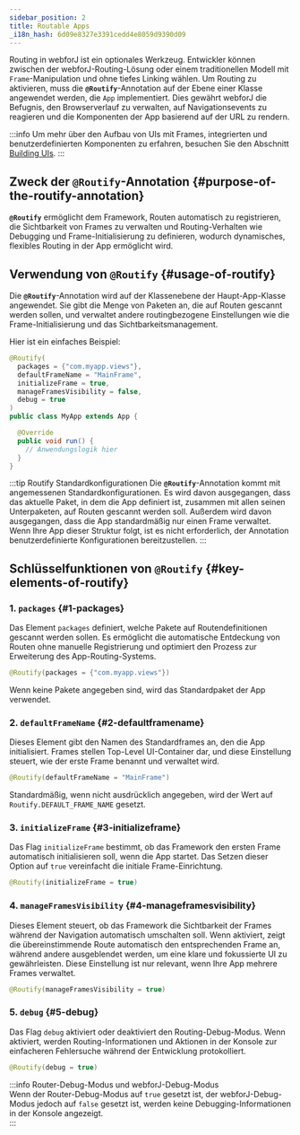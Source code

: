 ```yaml
---
sidebar_position: 2
title: Routable Apps
_i18n_hash: 6d09e8327e3391cedd4e8059d9390d09
---
```

Routing in webforJ ist ein optionales Werkzeug. Entwickler können zwischen der webforJ-Routing-Lösung oder einem traditionellen Modell mit `Frame`-Manipulation und ohne tiefes Linking wählen. Um Routing zu aktivieren, muss die **`@Routify`**-Annotation auf der Ebene einer Klasse angewendet werden, die `App` implementiert. Dies gewährt webforJ die Befugnis, den Browserverlauf zu verwalten, auf Navigationsevents zu reagieren und die Komponenten der App basierend auf der URL zu rendern.

:::info
Um mehr über den Aufbau von UIs mit Frames, integrierten und benutzerdefinierten Komponenten zu erfahren, besuchen Sie den Abschnitt [Building UIs](../building-ui/basics).
:::

## Zweck der `@Routify`-Annotation {#purpose-of-the-routify-annotation}

**`@Routify`** ermöglicht dem Framework, Routen automatisch zu registrieren, die Sichtbarkeit von Frames zu verwalten und Routing-Verhalten wie Debugging und Frame-Initialisierung zu definieren, wodurch dynamisches, flexibles Routing in der App ermöglicht wird.

## Verwendung von `@Routify` {#usage-of-routify}

Die **`@Routify`**-Annotation wird auf der Klassenebene der Haupt-App-Klasse angewendet. Sie gibt die Menge von Paketen an, die auf Routen gescannt werden sollen, und verwaltet andere routingbezogene Einstellungen wie die Frame-Initialisierung und das Sichtbarkeitsmanagement.

Hier ist ein einfaches Beispiel:

```java
@Routify(
  packages = {"com.myapp.views"},
  defaultFrameName = "MainFrame",
  initializeFrame = true,
  manageFramesVisibility = false,
  debug = true
)
public class MyApp extends App {

  @Override
  public void run() {
    // Anwendungslogik hier
  }
}
```

:::tip Routify Standardkonfigurationen
Die **`@Routify`**-Annotation kommt mit angemessenen Standardkonfigurationen. Es wird davon ausgegangen, dass das aktuelle Paket, in dem die App definiert ist, zusammen mit allen seinen Unterpaketen, auf Routen gescannt werden soll. Außerdem wird davon ausgegangen, dass die App standardmäßig nur einen Frame verwaltet. Wenn Ihre App dieser Struktur folgt, ist es nicht erforderlich, der Annotation benutzerdefinierte Konfigurationen bereitzustellen.
:::

## Schlüsselfunktionen von `@Routify` {#key-elements-of-routify}

### 1. **`packages`** {#1-packages}

Das Element `packages` definiert, welche Pakete auf Routendefinitionen gescannt werden sollen. Es ermöglicht die automatische Entdeckung von Routen ohne manuelle Registrierung und optimiert den Prozess zur Erweiterung des App-Routing-Systems.

```java
@Routify(packages = {"com.myapp.views"})
```

Wenn keine Pakete angegeben sind, wird das Standardpaket der App verwendet.

### 2. **`defaultFrameName`** {#2-defaultframename}

Dieses Element gibt den Namen des Standardframes an, den die App initialisiert. Frames stellen Top-Level UI-Container dar, und diese Einstellung steuert, wie der erste Frame benannt und verwaltet wird.

```java
@Routify(defaultFrameName = "MainFrame")
```

Standardmäßig, wenn nicht ausdrücklich angegeben, wird der Wert auf `Routify.DEFAULT_FRAME_NAME` gesetzt.

### 3. **`initializeFrame`** {#3-initializeframe}

Das Flag `initializeFrame` bestimmt, ob das Framework den ersten Frame automatisch initialisieren soll, wenn die App startet. Das Setzen dieser Option auf `true` vereinfacht die initiale Frame-Einrichtung.

```java
@Routify(initializeFrame = true)
```

### 4. **`manageFramesVisibility`** {#4-manageframesvisibility}

Dieses Element steuert, ob das Framework die Sichtbarkeit der Frames während der Navigation automatisch umschalten soll. Wenn aktiviert, zeigt die übereinstimmende Route automatisch den entsprechenden Frame an, während andere ausgeblendet werden, um eine klare und fokussierte UI zu gewährleisten. Diese Einstellung ist nur relevant, wenn Ihre App mehrere Frames verwaltet.

```java
@Routify(manageFramesVisibility = true)
```

### 5. **`debug`** {#5-debug}

Das Flag `debug` aktiviert oder deaktiviert den Routing-Debug-Modus. Wenn aktiviert, werden Routing-Informationen und Aktionen in der Konsole zur einfacheren Fehlersuche während der Entwicklung protokolliert.

```java
@Routify(debug = true)
```

:::info Router-Debug-Modus und webforJ-Debug-Modus  
Wenn der Router-Debug-Modus auf `true` gesetzt ist, der webforJ-Debug-Modus jedoch auf `false` gesetzt ist, werden keine Debugging-Informationen in der Konsole angezeigt.  
:::
